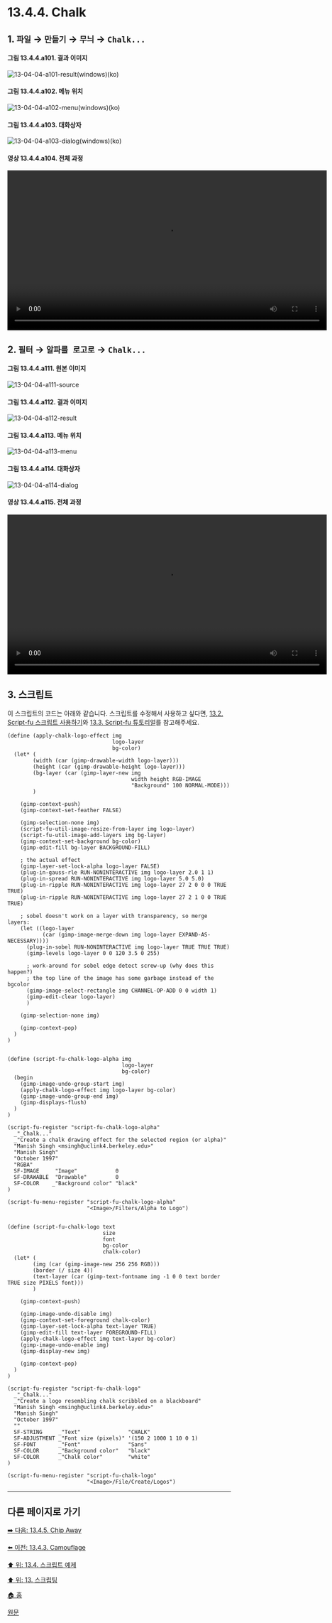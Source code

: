 # 13.4.4. Chalk

## 1. `파일` → `만들기` → `무늬` → `Chalk...`

#### 그림 13.4.4.a101. 결과 이미지
![13-04-04-a101-result(windows)(ko)](https://github.com/wonder13662/gimp/assets/15767104/cae8a1c0-580f-4772-a09e-82c97f646cd0)

#### 그림 13.4.4.a102. 메뉴 위치
![13-04-04-a102-menu(windows)(ko)](https://github.com/wonder13662/gimp/assets/15767104/a57d9f20-0228-4f6d-abda-c7b5537f1994)

#### 그림 13.4.4.a103. 대화상자
![13-04-04-a103-dialog(windows)(ko)](https://github.com/wonder13662/gimp/assets/15767104/579d65f0-a213-4bc2-b595-8c33cb181d29)

#### 영상 13.4.4.a104. 전체 과정
<video controls="controls" width="720" src="https://github.com/wonder13662/gimp/assets/15767104/8394a2d7-80f8-48fc-875f-df63a5477610"></video>

## 2. `필터` → `알파를 로고로` → `Chalk...`

#### 그림 13.4.4.a111. 원본 이미지
![13-04-04-a111-source](https://github.com/wonder13662/gimp/assets/15767104/1ff7c624-089f-4d7e-bc72-5f9111416e31)

#### 그림 13.4.4.a112. 결과 이미지
![13-04-04-a112-result](https://github.com/wonder13662/gimp/assets/15767104/07cf3537-4ea4-427d-9e5c-75c194a8b09f)

#### 그림 13.4.4.a113. 메뉴 위치
![13-04-04-a113-menu](https://github.com/wonder13662/gimp/assets/15767104/78cf8a45-de66-4cbb-849c-812b381c3e64)

#### 그림 13.4.4.a114. 대화상자
![13-04-04-a114-dialog](https://github.com/wonder13662/gimp/assets/15767104/79d825af-f4d1-433d-9fc2-ac2aedf4a1fb)

#### 영상 13.4.4.a115. 전체 과정
<video controls="controls" width="720" src="https://github.com/wonder13662/gimp/assets/15767104/0a2cdbd6-a161-4cb8-8247-0f53e0a2d99f"></video>

## 3. 스크립트
이 스크립트의 코드는 아래와 같습니다. 스크립트를 수정해서 사용하고 싶다면, [13.2. Script-fu 스크립트 사용하기](./13-02-00-using-script-fu-scripts.md)와 [13.3. Script-fu 튜토리얼](./13-03-00-a-script-fu-tutorial.md)를 참고해주세요.

```
(define (apply-chalk-logo-effect img
                                 logo-layer
                                 bg-color)
  (let* (
        (width (car (gimp-drawable-width logo-layer)))
        (height (car (gimp-drawable-height logo-layer)))
        (bg-layer (car (gimp-layer-new img
                                       width height RGB-IMAGE
                                       "Background" 100 NORMAL-MODE)))
        )

    (gimp-context-push)
    (gimp-context-set-feather FALSE)

    (gimp-selection-none img)
    (script-fu-util-image-resize-from-layer img logo-layer)
    (script-fu-util-image-add-layers img bg-layer)
    (gimp-context-set-background bg-color)
    (gimp-edit-fill bg-layer BACKGROUND-FILL)

    ; the actual effect
    (gimp-layer-set-lock-alpha logo-layer FALSE)
    (plug-in-gauss-rle RUN-NONINTERACTIVE img logo-layer 2.0 1 1)
    (plug-in-spread RUN-NONINTERACTIVE img logo-layer 5.0 5.0)
    (plug-in-ripple RUN-NONINTERACTIVE img logo-layer 27 2 0 0 0 TRUE TRUE)
    (plug-in-ripple RUN-NONINTERACTIVE img logo-layer 27 2 1 0 0 TRUE TRUE)

    ; sobel doesn't work on a layer with transparency, so merge layers:
    (let ((logo-layer
           (car (gimp-image-merge-down img logo-layer EXPAND-AS-NECESSARY))))
      (plug-in-sobel RUN-NONINTERACTIVE img logo-layer TRUE TRUE TRUE)
      (gimp-levels logo-layer 0 0 120 3.5 0 255)

      ; work-around for sobel edge detect screw-up (why does this happen?)
      ; the top line of the image has some garbage instead of the bgcolor
      (gimp-image-select-rectangle img CHANNEL-OP-ADD 0 0 width 1)
      (gimp-edit-clear logo-layer)
      )

    (gimp-selection-none img)

    (gimp-context-pop)
  )
)


(define (script-fu-chalk-logo-alpha img
                                    logo-layer
                                    bg-color)
  (begin
    (gimp-image-undo-group-start img)
    (apply-chalk-logo-effect img logo-layer bg-color)
    (gimp-image-undo-group-end img)
    (gimp-displays-flush)
  )
)

(script-fu-register "script-fu-chalk-logo-alpha"
  _"_Chalk..."
  _"Create a chalk drawing effect for the selected region (or alpha)"
  "Manish Singh <msingh@uclink4.berkeley.edu>"
  "Manish Singh"
  "October 1997"
  "RGBA"
  SF-IMAGE     "Image"            0
  SF-DRAWABLE  "Drawable"         0
  SF-COLOR    _"Background color" "black"
)

(script-fu-menu-register "script-fu-chalk-logo-alpha"
                         "<Image>/Filters/Alpha to Logo")


(define (script-fu-chalk-logo text
                              size
                              font
                              bg-color
                              chalk-color)
  (let* (
        (img (car (gimp-image-new 256 256 RGB)))
        (border (/ size 4))
        (text-layer (car (gimp-text-fontname img -1 0 0 text border TRUE size PIXELS font)))
        )

    (gimp-context-push)

    (gimp-image-undo-disable img)
    (gimp-context-set-foreground chalk-color)
    (gimp-layer-set-lock-alpha text-layer TRUE)
    (gimp-edit-fill text-layer FOREGROUND-FILL)
    (apply-chalk-logo-effect img text-layer bg-color)
    (gimp-image-undo-enable img)
    (gimp-display-new img)

    (gimp-context-pop)
  )
)

(script-fu-register "script-fu-chalk-logo"
  _"_Chalk..."
  _"Create a logo resembling chalk scribbled on a blackboard"
  "Manish Singh <msingh@uclink4.berkeley.edu>"
  "Manish Singh"
  "October 1997"
  ""
  SF-STRING     _"Text"               "CHALK"
  SF-ADJUSTMENT _"Font size (pixels)" '(150 2 1000 1 10 0 1)
  SF-FONT       _"Font"               "Sans"
  SF-COLOR      _"Background color"   "black"
  SF-COLOR      _"Chalk color"        "white"
)

(script-fu-menu-register "script-fu-chalk-logo"
                         "<Image>/File/Create/Logos")
```

***

## 다른 페이지로 가기
[➡️ 다음: 13.4.5. Chip Away](./13-04-05-chip_away.md)

[⬅️ 이전: 13.4.3. Camouflage](./13-04-03-camo.md)

[⬆️ 위: 13.4. 스크립트 예제](./13-04-00-script_examples.md)

[⬆️ 위: 13. 스크립팅](./13-00-scripting.md)

[🏠 홈](./00-home.md)

[원문](https://docs.gimp.org/2.10/ko/gimp-using-text.html#idm7428)
